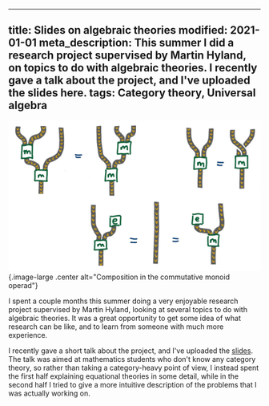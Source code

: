 ----
title: Slides on algebraic theories
modified: 2021-01-01
meta_description: This summer I did a research project supervised by Martin Hyland, on topics to do with algebraic theories. I recently gave a talk about the project, and I've uploaded the slides here.
tags: Category theory, Universal algebra
----

![](/images/comm-monoid-operad.jpg){.image-large .center alt="Composition in the commutative monoid operad"}

I spent a couple months this summer doing a very enjoyable research project supervised by Martin Hyland, looking at several topics to do with algebraic theories. It was a great opportunity to get some idea of what research can be like, and to learn from someone with much more experience.

I recently gave a short talk about the project, and I've uploaded the [slides](/pdfs/algebraictheories.pdf). The talk was aimed at mathematics students who don't know any category theory, so rather than taking a category-heavy point of view, I instead spent the first half explaining equational theories in some detail, while in the second half I tried to give a more intuitive description of the problems that I was actually working on.

<!--more-->

